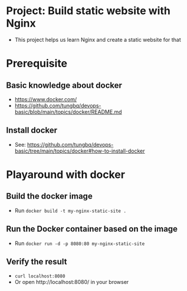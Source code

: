 # Project: Build static website with Nginx

- This project helps us learn Nginx and create a static website for that

# Prerequisite

## Basic knowledge about docker

- https://www.docker.com/
- https://github.com/tungbq/devops-basic/blob/main/topics/docker/README.md

## Install docker

- See: https://github.com/tungbq/devops-basic/tree/main/topics/docker#how-to-install-docker

# Playaround with docker

## Build the docker image

- Run `docker build -t my-nginx-static-site .`

## Run the Docker container based on the image

- Run `docker run -d -p 8080:80 my-nginx-static-site`

## Verify the result

- `curl localhost:8080`
- Or open http://localhost:8080/ in your browser
